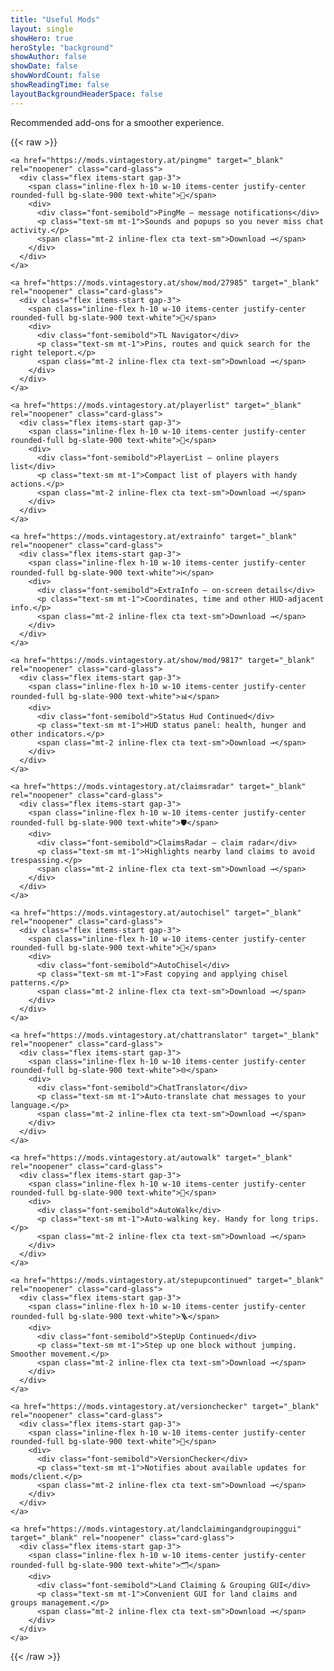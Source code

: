 ```yaml
---
title: "Useful Mods"
layout: single
showHero: true
heroStyle: "background"
showAuthor: false
showDate: false
showWordCount: false
showReadingTime: false
layoutBackgroundHeaderSpace: false
---
```


Recommended add-ons for a smoother experience.

{{< raw >}}
<div class="not-prose mt-6">
  <div class="grid grid-cols-1 md:grid-cols-2 lg:grid-cols-3 gap-4">

    <a href="https://mods.vintagestory.at/pingme" target="_blank" rel="noopener" class="card-glass">
      <div class="flex items-start gap-3">
        <span class="inline-flex h-10 w-10 items-center justify-center rounded-full bg-slate-900 text-white">🔔</span>
        <div>
          <div class="font-semibold">PingMe — message notifications</div>
          <p class="text-sm mt-1">Sounds and popups so you never miss chat activity.</p>
          <span class="mt-2 inline-flex cta text-sm">Download →</span>
        </div>
      </div>
    </a>

    <a href="https://mods.vintagestory.at/show/mod/27985" target="_blank" rel="noopener" class="card-glass">
      <div class="flex items-start gap-3">
        <span class="inline-flex h-10 w-10 items-center justify-center rounded-full bg-slate-900 text-white">🧭</span>
        <div>
          <div class="font-semibold">TL Navigator</div>
          <p class="text-sm mt-1">Pins, routes and quick search for the right teleport.</p>
          <span class="mt-2 inline-flex cta text-sm">Download →</span>
        </div>
      </div>
    </a>

    <a href="https://mods.vintagestory.at/playerlist" target="_blank" rel="noopener" class="card-glass">
      <div class="flex items-start gap-3">
        <span class="inline-flex h-10 w-10 items-center justify-center rounded-full bg-slate-900 text-white">👥</span>
        <div>
          <div class="font-semibold">PlayerList — online players list</div>
          <p class="text-sm mt-1">Compact list of players with handy actions.</p>
          <span class="mt-2 inline-flex cta text-sm">Download →</span>
        </div>
      </div>
    </a>

    <a href="https://mods.vintagestory.at/extrainfo" target="_blank" rel="noopener" class="card-glass">
      <div class="flex items-start gap-3">
        <span class="inline-flex h-10 w-10 items-center justify-center rounded-full bg-slate-900 text-white">ℹ️</span>
        <div>
          <div class="font-semibold">ExtraInfo — on-screen details</div>
          <p class="text-sm mt-1">Coordinates, time and other HUD-adjacent info.</p>
          <span class="mt-2 inline-flex cta text-sm">Download →</span>
        </div>
      </div>
    </a>

    <a href="https://mods.vintagestory.at/show/mod/9817" target="_blank" rel="noopener" class="card-glass">
      <div class="flex items-start gap-3">
        <span class="inline-flex h-10 w-10 items-center justify-center rounded-full bg-slate-900 text-white">📊</span>
        <div>
          <div class="font-semibold">Status Hud Continued</div>
          <p class="text-sm mt-1">HUD status panel: health, hunger and other indicators.</p>
          <span class="mt-2 inline-flex cta text-sm">Download →</span>
        </div>
      </div>
    </a>

    <a href="https://mods.vintagestory.at/claimsradar" target="_blank" rel="noopener" class="card-glass">
      <div class="flex items-start gap-3">
        <span class="inline-flex h-10 w-10 items-center justify-center rounded-full bg-slate-900 text-white">🛡️</span>
        <div>
          <div class="font-semibold">ClaimsRadar — claim radar</div>
          <p class="text-sm mt-1">Highlights nearby land claims to avoid trespassing.</p>
          <span class="mt-2 inline-flex cta text-sm">Download →</span>
        </div>
      </div>
    </a>

    <a href="https://mods.vintagestory.at/autochisel" target="_blank" rel="noopener" class="card-glass">
      <div class="flex items-start gap-3">
        <span class="inline-flex h-10 w-10 items-center justify-center rounded-full bg-slate-900 text-white">🧱</span>
        <div>
          <div class="font-semibold">AutoChisel</div>
          <p class="text-sm mt-1">Fast copying and applying chisel patterns.</p>
          <span class="mt-2 inline-flex cta text-sm">Download →</span>
        </div>
      </div>
    </a>

    <a href="https://mods.vintagestory.at/chattranslator" target="_blank" rel="noopener" class="card-glass">
      <div class="flex items-start gap-3">
        <span class="inline-flex h-10 w-10 items-center justify-center rounded-full bg-slate-900 text-white">🌐</span>
        <div>
          <div class="font-semibold">ChatTranslator</div>
          <p class="text-sm mt-1">Auto-translate chat messages to your language.</p>
          <span class="mt-2 inline-flex cta text-sm">Download →</span>
        </div>
      </div>
    </a>

    <a href="https://mods.vintagestory.at/autowalk" target="_blank" rel="noopener" class="card-glass">
      <div class="flex items-start gap-3">
        <span class="inline-flex h-10 w-10 items-center justify-center rounded-full bg-slate-900 text-white">🥾</span>
        <div>
          <div class="font-semibold">AutoWalk</div>
          <p class="text-sm mt-1">Auto-walking key. Handy for long trips.</p>
          <span class="mt-2 inline-flex cta text-sm">Download →</span>
        </div>
      </div>
    </a>

    <a href="https://mods.vintagestory.at/stepupcontinued" target="_blank" rel="noopener" class="card-glass">
      <div class="flex items-start gap-3">
        <span class="inline-flex h-10 w-10 items-center justify-center rounded-full bg-slate-900 text-white">🪜</span>
        <div>
          <div class="font-semibold">StepUp Continued</div>
          <p class="text-sm mt-1">Step up one block without jumping. Smoother movement.</p>
          <span class="mt-2 inline-flex cta text-sm">Download →</span>
        </div>
      </div>
    </a>

    <a href="https://mods.vintagestory.at/versionchecker" target="_blank" rel="noopener" class="card-glass">
      <div class="flex items-start gap-3">
        <span class="inline-flex h-10 w-10 items-center justify-center rounded-full bg-slate-900 text-white">🔄</span>
        <div>
          <div class="font-semibold">VersionChecker</div>
          <p class="text-sm mt-1">Notifies about available updates for mods/client.</p>
          <span class="mt-2 inline-flex cta text-sm">Download →</span>
        </div>
      </div>
    </a>

    <a href="https://mods.vintagestory.at/landclaimingandgroupinggui" target="_blank" rel="noopener" class="card-glass">
      <div class="flex items-start gap-3">
        <span class="inline-flex h-10 w-10 items-center justify-center rounded-full bg-slate-900 text-white">🗂️</span>
        <div>
          <div class="font-semibold">Land Claiming & Grouping GUI</div>
          <p class="text-sm mt-1">Convenient GUI for land claims and groups management.</p>
          <span class="mt-2 inline-flex cta text-sm">Download →</span>
        </div>
      </div>
    </a>

  </div>
</div>
{{< /raw >}}

